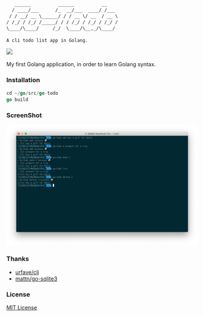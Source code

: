 ```text
   ______          ______          __    
  / ____/___      /_  __/___  ____/ /___ 
 / / __/ __ \______/ / / __ \/ __  / __ \
/ /_/ / /_/ /_____/ / / /_/ / /_/ / /_/ /
\____/\____/     /_/  \____/\__,_/\____/ 

A cli todo list app in Golang.
```
[![](https://img.shields.io/github/license/lijf93/go-todo.svg)](https://github.com/lijf93/go-todo/blob/master/LICENSE)

My first Golang application, in order to learn Golang syntax.

### Installation
```go
cd ~/go/src/go-todo
go build
```

### ScreenShot
![gotodo](https://github.com/lijf93/go-todo/blob/master/screenshot/gotodo-screenshot.png)

### Thanks
* [urfave/cli](https://github.com/urfave/cli)
* [mattn/go-sqlite3](https://github.com/mattn/go-sqlite3)

### License
[MIT License](https://github.com/lijf93/go-todo/blob/master/LICENSE)